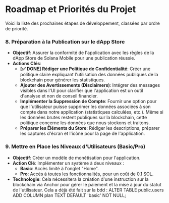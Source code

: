 # Roadmap et Priorités du Projet

Voici la liste des prochaines étapes de développement, classées par ordre de priorité.

### 8. Préparation à la Publication sur le dApp Store
- **Objectif**: Assurer la conformité de l'application avec les règles de la dApp Store de Solana Mobile pour une publication réussie.
- **Actions Clés**:
    - **[✅ DONE] Rédiger une Politique de Confidentialité**: Créer une politique claire expliquant l'utilisation des données publiques de la blockchain pour générer les statistiques.
    - **Ajouter des Avertissements (Disclaimers)**: Intégrer des messages visibles dans l'UI pour clarifier que l'application est un outil d'analyse et non de conseil financier.
    - **Implémenter la Suppression de Compte**: Fournir une option pour que l'utilisateur puisse supprimer les données associées à son compte dans notre application (statistiques calculées, etc.). Même si les données brutes restent publiques sur la blockchain, cette politique concerne les données que nous stockons et traitons.
    - **Préparer les Éléments du Store**: Rédiger les descriptions, préparer les captures d'écran et l'icône pour la page de l'application.

### 9. Mettre en Place les Niveaux d'Utilisateurs (Basic/Pro)
- **Objectif**: Créer un modèle de monétisation pour l'application.
- **Action Clé**: Implémenter un système à deux niveaux :
    - **Basic**: Accès limité à l'onglet "Home".
    - **Pro**: Accès à toutes les fonctionnalités, pour un coût de 0.1 SOL.
- **Technologie**: Cela nécessitera la création d'une instruction sur la blockchain via Anchor pour gérer le paiement et la mise à jour du statut de l'utilisateur. 
Cela a déjà été fait sur la bdd :
ALTER TABLE public.users
ADD COLUMN plan TEXT DEFAULT 'basic' NOT NULL;